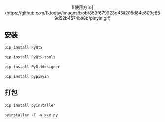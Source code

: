 <center>![使用方法](https://github.com/fktoday/images/blob/859f679923d438205d84e809c859d52b4574b98b/pinyin.gif)</center>

## 安装

`pip install PyQt5`

`pip install PyQt5-tools`

`pip install PyQt5designer`

`pip install pypinyin`

## 打包

`pip install pyinstaller`

`pyinstaller -F -w xxx.py`
